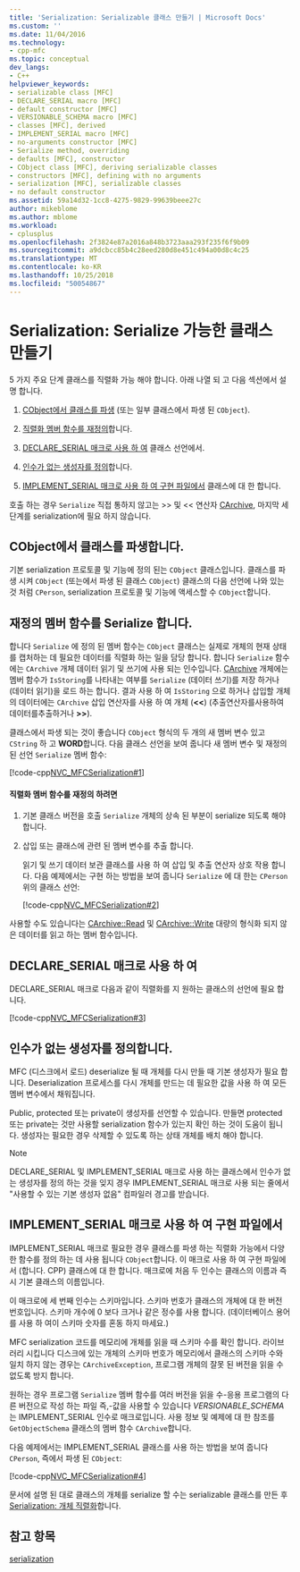 ```yaml
---
title: 'Serialization: Serializable 클래스 만들기 | Microsoft Docs'
ms.custom: ''
ms.date: 11/04/2016
ms.technology:
- cpp-mfc
ms.topic: conceptual
dev_langs:
- C++
helpviewer_keywords:
- serializable class [MFC]
- DECLARE_SERIAL macro [MFC]
- default constructor [MFC]
- VERSIONABLE_SCHEMA macro [MFC]
- classes [MFC], derived
- IMPLEMENT_SERIAL macro [MFC]
- no-arguments constructor [MFC]
- Serialize method, overriding
- defaults [MFC], constructor
- CObject class [MFC], deriving serializable classes
- constructors [MFC], defining with no arguments
- serialization [MFC], serializable classes
- no default constructor
ms.assetid: 59a14d32-1cc8-4275-9829-99639beee27c
author: mikeblome
ms.author: mblome
ms.workload:
- cplusplus
ms.openlocfilehash: 2f3824e87a2016a848b3723aaa293f235f6f9b09
ms.sourcegitcommit: a9dcbcc85b4c28eed280d8e451c494a00d8c4c25
ms.translationtype: MT
ms.contentlocale: ko-KR
ms.lasthandoff: 10/25/2018
ms.locfileid: "50054867"
---
```

# <a name="serialization-making-a-serializable-class"></a>Serialization: Serialize 가능한 클래스 만들기

5 가지 주요 단계 클래스를 직렬화 가능 해야 합니다. 아래 나열 되 고 다음 섹션에서 설명 합니다.

1. [CObject에서 클래스를 파생](#_core_deriving_your_class_from_cobject) (또는 일부 클래스에서 파생 된 `CObject`).

1. [직렬화 멤버 함수를 재정의](#_core_overriding_the_serialize_member_function)합니다.

1. [DECLARE_SERIAL 매크로 사용 하 여](#_core_using_the_declare_serial_macro) 클래스 선언에서.

1. [인수가 없는 생성자를 정의](#_core_defining_a_constructor_with_no_arguments)합니다.

1. [IMPLEMENT_SERIAL 매크로 사용 하 여 구현 파일에서](#_core_using_the_implement_serial_macro_in_the_implementation_file) 클래스에 대 한 합니다.

호출 하는 경우 `Serialize` 직접 통하지 않고는 >> 및 << 연산자 [CArchive](../mfc/reference/carchive-class.md), 마지막 세 단계를 serialization에 필요 하지 않습니다.

##  <a name="_core_deriving_your_class_from_cobject"></a> CObject에서 클래스를 파생합니다.

기본 serialization 프로토콜 및 기능에 정의 된는 `CObject` 클래스입니다. 클래스를 파생 시켜 `CObject` (또는에서 파생 된 클래스 `CObject`) 클래스의 다음 선언에 나와 있는 것 처럼 `CPerson`, serialization 프로토콜 및 기능에 액세스할 수 `CObject`합니다.

##  <a name="_core_overriding_the_serialize_member_function"></a> 재정의 멤버 함수를 Serialize 합니다.

합니다 `Serialize` 에 정의 된 멤버 함수는 `CObject` 클래스는 실제로 개체의 현재 상태를 캡처하는 데 필요한 데이터를 직렬화 하는 일을 담당 합니다. 합니다 `Serialize` 함수에는 `CArchive` 개체 데이터 읽기 및 쓰기에 사용 되는 인수입니다. [CArchive](../mfc/reference/carchive-class.md) 개체에는 멤버 함수가 `IsStoring`를 나타내는 여부를 `Serialize` (데이터 쓰기)를 저장 하거나 (데이터 읽기)을 로드 하는 합니다. 결과 사용 하 여 `IsStoring` 으로 하거나 삽입할 개체의 데이터에는 `CArchive` 삽입 연산자를 사용 하 여 개체 (**<\<**) (추출연산자를사용하여데이터를추출하거나 **>>**).

클래스에서 파생 되는 것이 좋습니다 `CObject` 형식의 두 개의 새 멤버 변수 있고 `CString` 하 고 **WORD**합니다. 다음 클래스 선언을 보여 줍니다 새 멤버 변수 및 재정의 된 선언 `Serialize` 멤버 함수:

[!code-cpp[NVC_MFCSerialization#1](../mfc/codesnippet/cpp/serialization-making-a-serializable-class_1.h)]

#### <a name="to-override-the-serialize-member-function"></a>직렬화 멤버 함수를 재정의 하려면

1. 기본 클래스 버전을 호출 `Serialize` 개체의 상속 된 부분이 serialize 되도록 해야 합니다.

1. 삽입 또는 클래스에 관련 된 멤버 변수를 추출 합니다.

   읽기 및 쓰기 데이터 보관 클래스를 사용 하 여 삽입 및 추출 연산자 상호 작용 합니다. 다음 예제에서는 구현 하는 방법을 보여 줍니다 `Serialize` 에 대 한는 `CPerson` 위의 클래스 선언:

   [!code-cpp[NVC_MFCSerialization#2](../mfc/codesnippet/cpp/serialization-making-a-serializable-class_2.cpp)]

사용할 수도 있습니다는 [CArchive::Read](../mfc/reference/carchive-class.md#read) 및 [CArchive::Write](../mfc/reference/carchive-class.md#write) 대량의 형식화 되지 않은 데이터를 읽고 하는 멤버 함수입니다.

##  <a name="_core_using_the_declare_serial_macro"></a> DECLARE_SERIAL 매크로 사용 하 여

DECLARE_SERIAL 매크로 다음과 같이 직렬화를 지 원하는 클래스의 선언에 필요 합니다.

[!code-cpp[NVC_MFCSerialization#3](../mfc/codesnippet/cpp/serialization-making-a-serializable-class_3.h)]

##  <a name="_core_defining_a_constructor_with_no_arguments"></a> 인수가 없는 생성자를 정의합니다.

MFC (디스크에서 로드) deserialize 될 때 개체를 다시 만들 때 기본 생성자가 필요 합니다. Deserialization 프로세스를 다시 개체를 만드는 데 필요한 값을 사용 하 여 모든 멤버 변수에서 채워집니다.

Public, protected 또는 private이 생성자를 선언할 수 있습니다. 만들면 protected 또는 private는 것만 사용할 serialization 함수가 있는지 확인 하는 것이 도움이 됩니다. 생성자는 필요한 경우 삭제할 수 있도록 하는 상태 개체를 배치 해야 합니다.

> [!NOTE]
>  DECLARE_SERIAL 및 IMPLEMENT_SERIAL 매크로 사용 하는 클래스에서 인수가 없는 생성자를 정의 하는 것을 잊지 경우 IMPLEMENT_SERIAL 매크로 사용 되는 줄에서 "사용할 수 있는 기본 생성자 없음" 컴파일러 경고를 받습니다.

##  <a name="_core_using_the_implement_serial_macro_in_the_implementation_file"></a> IMPLEMENT_SERIAL 매크로 사용 하 여 구현 파일에서

IMPLEMENT_SERIAL 매크로 필요한 경우 클래스를 파생 하는 직렬화 가능에서 다양 한 함수를 정의 하는 데 사용 됩니다 `CObject`합니다. 이 매크로 사용 하 여 구현 파일에서 (합니다. CPP) 클래스에 대 한 합니다. 매크로에 처음 두 인수는 클래스의 이름과 즉시 기본 클래스의 이름입니다.

이 매크로에 세 번째 인수는 스키마입니다. 스키마 번호가 클래스의 개체에 대 한 버전 번호입니다. 스키마 개수에 0 보다 크거나 같은 정수를 사용 합니다. (데이터베이스 용어를 사용 하 여이 스키마 숫자를 혼동 하지 마세요.)

MFC serialization 코드를 메모리에 개체를 읽을 때 스키마 수를 확인 합니다. 라이브러리 시킵니다 디스크에 있는 개체의 스키마 번호가 메모리에서 클래스의 스키마 수와 일치 하지 않는 경우는 `CArchiveException`, 프로그램 개체의 잘못 된 버전을 읽을 수 없도록 방지 합니다.

원하는 경우 프로그램 `Serialize` 멤버 함수를 여러 버전을 읽을 수-응용 프로그램의 다른 버전으로 작성 하는 파일 즉,-값을 사용할 수 있습니다 *VERSIONABLE_SCHEMA* 는 IMPLEMENT_SERIAL 인수로 매크로입니다. 사용 정보 및 예제에 대 한 참조를 `GetObjectSchema` 클래스의 멤버 함수 `CArchive`합니다.

다음 예제에서는 IMPLEMENT_SERIAL 클래스를 사용 하는 방법을 보여 줍니다 `CPerson`, 즉에서 파생 된 `CObject`:

[!code-cpp[NVC_MFCSerialization#4](../mfc/codesnippet/cpp/serialization-making-a-serializable-class_4.cpp)]

문서에 설명 된 대로 클래스의 개체를 serialize 할 수는 serializable 클래스를 만든 후 [Serialization: 개체 직렬화](../mfc/serialization-serializing-an-object.md)합니다.

## <a name="see-also"></a>참고 항목

[serialization](../mfc/serialization-in-mfc.md)

